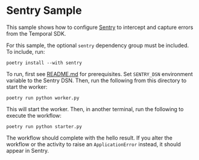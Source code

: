 # Sentry Sample

This sample shows how to configure [Sentry](https://sentry.io) to intercept and capture errors from the Temporal SDK.

For this sample, the optional `sentry` dependency group must be included. To include, run:

    poetry install --with sentry

To run, first see [README.md](../README) for prerequisites. Set `SENTRY_DSN` environment variable to the Sentry DSN.
Then, run the following from this directory to start the worker:

    poetry run python worker.py

This will start the worker. Then, in another terminal, run the following to execute the workflow:

    poetry run python starter.py

The workflow should complete with the hello result. If you alter the workflow or the activity to raise an
`ApplicationError` instead, it should appear in Sentry.
